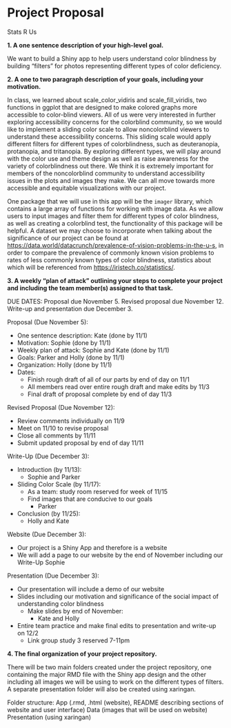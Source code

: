 Project Proposal
================
Stats R Us

**1. A one sentence description of your high-level goal.**

We want to build a Shiny app to help users understand color blindness by
building “filters” for photos representing different types of color
deficiency.

**2. A one to two paragraph description of your goals, including your
motivation.**

In class, we learned about scale\_color\_vidiris and
scale\_fill\_viridis, two functions in ggplot that are designed to make
colored graphs more accessible to color-blind viewers. All of us were
very interested in further exploring accessibility concerns for the
colorblind community, so we would like to implement a sliding color
scale to allow noncolorblind viewers to understand these accessibility
concerns. This sliding scale would apply different filters for different
types of colorblindness, such as deuteranopia, protanopia, and
tritanopia. By exploring different types, we will play around with the
color use and theme design as well as raise awareness for the variety of
colorblindness out there. We think it is extremely important for members
of the noncolorblind community to understand accessibility issues in the
plots and images they make. We can all move towards more accessible and
equitable visualizations with our project.

One package that we will use in this app will be the `imager` library,
which contains a large array of functions for working with image data.
As we allow users to input images and filter them for different types of
color blindness, as well as creating a colorblind test, the
functionality of this package will be helpful. A dataset we may choose
to incorporate when talking about the significance of our project can be
found at
<https://data.world/datacrunch/prevalence-of-vision-problems-in-the-u-s>,
in order to compare the prevalence of commonly known vision problems to
rates of less commonly known types of color blindness, statistics about
which will be referenced from <https://iristech.co/statistics/>.

**3. A weekly “plan of attack” outlining your steps to complete your
project and including the team member(s) assigned to that task.**

DUE DATES: Proposal due November 5. Revised proposal due November 12.
Write-up and presentation due December 3.

Proposal (Due November 5):

-   One sentence description: Kate (done by 11/1)
-   Motivation: Sophie (done by 11/1)
-   Weekly plan of attack: Sophie and Kate (done by 11/1)
-   Goals: Parker and Holly (done by 11/1)
-   Organization: Holly (done by 11/1)
-   Dates:
    -   Finish rough draft of all of our parts by end of day on 11/1
    -   All members read over entire rough draft and make edits by 11/3
    -   Final draft of proposal complete by end of day 11/3

Revised Proposal (Due November 12):

-   Review comments individually on 11/9
-   Meet on 11/10 to revise proposal
-   Close all comments by 11/11
-   Submit updated proposal by end of day 11/11

Write-Up (Due December 3):

-   Introduction (by 11/13):
    -   Sophie and Parker
-   Sliding Color Scale (by 11/17):
    -   As a team: study room reserved for week of 11/15
    -   Find images that are conducive to our goals
        -   Parker
-   Conclusion (by 11/25):
    -   Holly and Kate

Website (Due December 3):

-   Our project is a Shiny App and therefore is a website
-   We will add a page to our website by the end of November including
    our Write-Up Sophie

Presentation (Due December 3):

-   Our presentation will include a demo of our website
-   Slides including our motivation and significance of the social
    impact of understanding color blindness
    -   Make slides by end of November:
        -   Kate and Holly
-   Entire team practice and make final edits to presentation and
    write-up on 12/2
    -   Link group study 3 reserved 7-11pm

**4. The final organization of your project repository.**

There will be two main folders created under the project repository, one
containing the major RMD file with the Shiny app design and the other
including all images we will be using to work on the different types of
filters. A separate presentation folder will also be created using
xaringan.

Folder structure: App (.rmd, .html (website), README describing sections
of website and user interface) Data (images that will be used on
website) Presentation (using xaringan)
